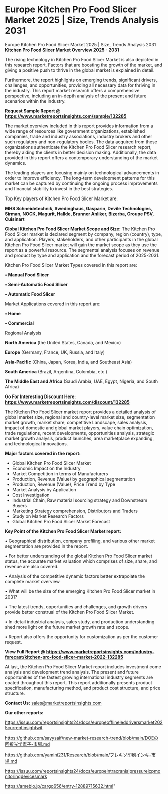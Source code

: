 # Europe Kitchen Pro Food Slicer Market 2025 | Size, Trends Analysis 2031
 Europe Kitchen Pro Food Slicer Market 2025 | Size, Trends Analysis 2031
<Strong> Kitchen Pro Food Slicer Market Overview 2025 - 2031</strong>

The rising technology in Kitchen Pro Food Slicer Market is also depicted in this research report. Factors that are boosting the growth of the market, and giving a positive push to thrive in the global market is explained in detail.

Furthermore, the report highlights on emerging trends, significant drivers, challenges, and opportunities, providing all necessary data for thriving in the industry. This report market research offers a comprehensive perspective, including an in-depth analysis of the present and future scenarios within the industry.

<strong>Request Sample Report @ <a href=https://www.marketreportsinsights.com/sample/132285>https://www.marketreportsinsights.com/sample/132285</a></strong>

The market overview included in this report provides information from a wide range of resources like government organizations, established companies, trade and industry associations, industry brokers and other such regulatory and non-regulatory bodies. The data acquired from these organizations authenticate the Kitchen Pro Food Slicer research report, thereby aiding the clients in better decision making. Additionally, the data provided in this report offers a contemporary understanding of the market dynamics.

The leading players are focusing mainly on technological advancements in order to improve efficiency. The long-term development patterns for this market can be captured by continuing the ongoing process improvements and financial stability to invest in the best strategies.

Top Key players of Kitchen Pro Food Slicer Market are:

<strong>MHS Schneidetechnik, Swedinghaus, Gasparin, Devile Technologies, Sirman, NOCK, Magurit, Hallde, Brunner Anliker, Bizerba, Groupe PSV, Cuisinart</strong>

<strong><b>Global Kitchen Pro Food Slicer Market Scope and Size:</b></strong>
The Kitchen Pro Food Slicer market is declared segment by company, region (country), type, and application. Players, stakeholders, and other participants in the global Kitchen Pro Food Slicer market will gain the market scope as they use the report as a powerful resource. The segmental analysis focuses on revenue and product by type and application and the forecast period of 2025-2031.

Kitchen Pro Food Slicer Market Types covered in this report are:

<strong>• Manual Food Slicer

• Semi-Automatic Food Slicer

• Automatic Food Slicer</strong>

Market Applications covered in this report are:

<strong>• Home

• Commercial</strong> 

Regional Analysis

<strong>North America</strong> (the United States, Canada, and Mexico)

<strong>Europe</strong> (Germany, France, UK, Russia, and Italy)

<strong>Asia-Pacific</strong> (China, Japan, Korea, India, and Southeast Asia)

<strong>South America</strong> (Brazil, Argentina, Colombia, etc.)

<strong>The Middle East and Africa</strong> (Saudi Arabia, UAE, Egypt, Nigeria, and South Africa)

<strong>Go For Interesting Discount Here: <a href=https://www.marketreportsinsights.com/discount/132285>https://www.marketreportsinsights.com/discount/132285</a></strong>

The Kitchen Pro Food Slicer market report provides a detailed analysis of global market size, regional and country-level market size, segmentation market growth, market share, competitive Landscape, sales analysis, impact of domestic and global market players, value chain optimization, trade regulations, recent developments, opportunities analysis, strategic market growth analysis, product launches, area marketplace expanding, and technological innovations.

<strong><b>Major factors covered in the report:</b></strong>
<ul>
  <li>Global Kitchen Pro Food Slicer Market </li>
  <li>Economic Impact on the Industry</li>
  <li>Market Competition in terms of Manufacturers</li>
  <li>Production, Revenue (Value) by geographical segmentation</li>
  <li>Production, Revenue (Value), Price Trend by Type</li>
  <li>Market Analysis by Application</li>
  <li>Cost Investigation</li>
  <li>Industrial Chain, Raw material sourcing strategy and Downstream Buyers</li>
  <li>Marketing Strategy comprehension, Distributors and Traders</li>
  <li>Study on Market Research Factors</li>
  <li>Global Kitchen Pro Food Slicer Market Forecast</li>
</ul>

<strong><b>Key Point of the Kitchen Pro Food Slicer Market report:</b></strong>

• Geographical distribution, company profiling, and various other market segmentation are provided in the report.

• For better understanding of the global Kitchen Pro Food Slicer market status, the accurate market valuation which comprises of size, share, and revenue are also covered.

• Analysis of the competitive dynamic factors better extrapolate the complete market overview

• What will be the size of the emerging Kitchen Pro Food Slicer market in 2031?

• The latest trends, opportunities and challenges, and growth drivers provide better construal of the Kitchen Pro Food Slicer Market.

• In-detail industrial analysis, sales study, and production understanding shed more light on the future market growth rate and scope.

• Report also offers the opportunity for customization as per the customer request.

<strong><b>View Full Report @ <a href=https://www.marketreportsinsights.com/industry-forecast/kitchen-pro-food-slicer-market-2022-132285>https://www.marketreportsinsights.com/industry-forecast/kitchen-pro-food-slicer-market-2022-132285</a></b></strong>


At last, the Kitchen Pro Food Slicer Market report includes investment come analysis and development trend analysis. The present and future opportunities of the fastest growing international industry segments are coated throughout this report. This report additionally presents product specification, manufacturing method, and product cost structure, and price structure.

<strong>Contact Us:</strong>
sales@marketreportsinsights.com

<strong>Our other reports:</strong>

<a href=https://issuu.com/reportsinsights24/docs/europeofflineleddriversmarket2025currentinsightwit>https://issuu.com/reportsinsights24/docs/europeofflineleddriversmarket2025currentinsightwit</a>

<a href=https://github.com/sayysaif/new-market-research-trend/blob/main/DOEの回折光学素子-市場.md>https://github.com/sayysaif/new-market-research-trend/blob/main/DOEの回折光学素子-市場.md</a>

<a href=https://github.com/yamini231/Research/blob/main/フレキソ印刷インキ-市場.md>https://github.com/yamini231/Research/blob/main/フレキソ印刷インキ-市場.md</a>

<a href=https://issuu.com/reportsinsights24/docs/europeintracranialpressureicpmonitoringdevicesmark>https://issuu.com/reportsinsights24/docs/europeintracranialpressureicpmonitoringdevicesmark</a>

<a href=https://ameblo.jp/cargo656/entry-12889715632.html>https://ameblo.jp/cargo656/entry-12889715632.html</a>"

